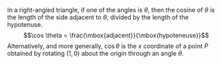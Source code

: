 In a right-angled triangle, if one of the angles is $\theta$, then the
cosine of $\theta$ is the length of the side adjacent to $\theta$,
divided by the length of the hypotenuse.
$$\cos \theta = \frac{\mbox{adjacent}}{\mbox{hypoteneuse}}$$
Alternatively, and more generally, $\cos \theta$ is the $x$ coordinate
of a point $P$ obtained by rotating $(1,0)$ about the origin through an
angle $\theta$.
